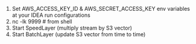 1. Set AWS_ACCESS_KEY_ID & AWS_SECRET_ACCESS_KEY env variables at your IDEA run configurations
2. nc -lk 9999 # from shell
3. Start SpeedLayer (multiply stream by S3 vector)
4. Start BatchLayer (update S3 vector from time to time)